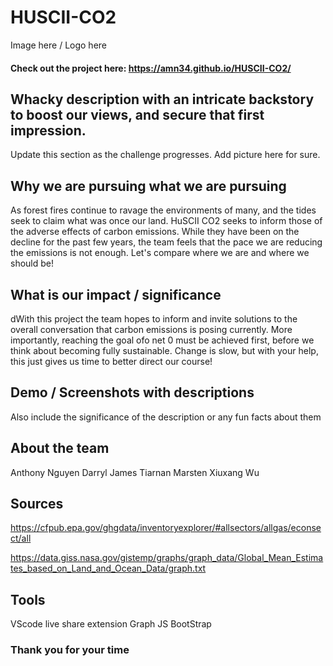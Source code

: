 # HUSCII-CO2
Image here / Logo here
#### Check out the project here: https://amn34.github.io/HUSCII-CO2/

## Whacky description with an intricate backstory to boost our views, and secure that first impression.
Update this section as the challenge progresses. 
Add picture here for sure.

## Why we are pursuing what we are pursuing
As forest fires continue to ravage the environments of many, and the tides seek to claim what was once our land. 
HuSCII CO2 seeks to inform those of the adverse effects of carbon emissions. 
While they have been on the decline for the past few years, the team feels that the pace we are reducing the emissions is not enough.
Let's compare where we are and where we should be!

## What is our impact / significance
dWith this project the team hopes to inform and invite solutions to the overall conversation that carbon emissions is posing currently.
More importantly, reaching the goal ofo net 0 must be achieved first, before we think about becoming fully sustainable. 
Change is slow, but with your help, this just gives us time to better direct our course!

## Demo / Screenshots with descriptions
Also include the significance of the description or any fun facts about them

## About the team
Anthony Nguyen
Darryl  James
Tiarnan Marsten
Xiuxang Wu

## Sources
https://cfpub.epa.gov/ghgdata/inventoryexplorer/#allsectors/allgas/econsect/all

https://data.giss.nasa.gov/gistemp/graphs/graph_data/Global_Mean_Estimates_based_on_Land_and_Ocean_Data/graph.txt

## Tools
VScode live share extension
Graph JS
BootStrap

### Thank you for your time
